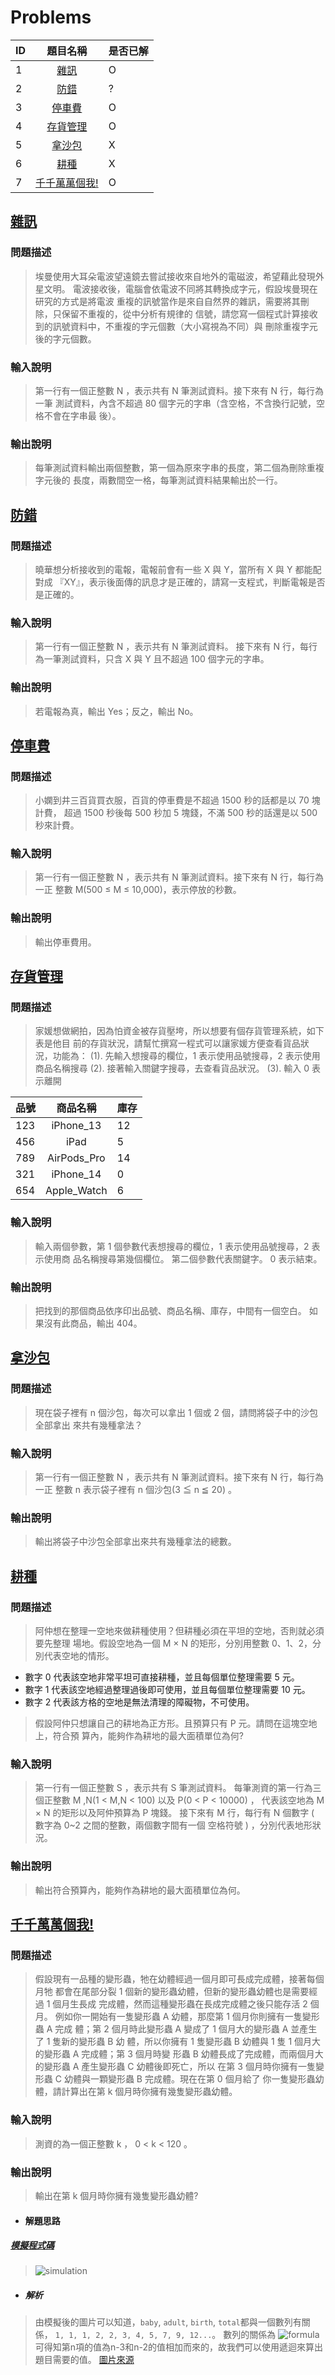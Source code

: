 # Problems

|ID|題目名稱|是否已解|
|:-|:-:|:-|
|1|[雜訊](#雜訊)|O|
|2|[防錯](#防錯)|?|
|3|[停車費](#停車費)|O|
|4|[存貨管理](#存貨管理)|O|
|5|[拿沙包](#拿沙包)|X|
|6|[耕種](#耕種)|X|
|7|[千千萬萬個我!](#千千萬萬個我)|O|

## [雜訊](./exercise_1_230315/src/Main.java)

### 問題描述

>埃曼使用大耳朵電波望遠鏡去嘗試接收來自地外的電磁波，希望藉此發現外星文明。
電波接收後，電腦會依電波不同將其轉換成字元，假設埃曼現在研究的方式是將電波
重複的訊號當作是來自自然界的雜訊，需要將其刪除，只保留不重複的，從中分析有規律的
信號，請您寫一個程式計算接收到的訊號資料中，不重複的字元個數（大小寫視為不同）與
刪除重複字元後的字元個數。

### 輸入說明

>第一行有一個正整數 N ，表示共有 N 筆測試資料。接下來有 N 行，每行為一筆
測試資料，內含不超過 80 個字元的字串（含空格，不含換行記號，空格不會在字串最
後）。

### 輸出說明

>每筆測試資料輸出兩個整數，第一個為原來字串的長度，第二個為刪除重複字元後的
長度，兩數間空一格，每筆測試資料結果輸出於一行。

## [防錯](./exercise_2_230315/src/Main.java)

### 問題描述

>曉華想分析接收到的電報，電報前會有一些 X 與 Y，當所有 X 與 Y 都能配對成
『XY』，表示後面傳的訊息才是正確的，請寫一支程式，判斷電報是否是正確的。

### 輸入說明

>第一行有一個正整數 N ，表示共有 N 筆測試資料。
接下來有 N 行，每行為一筆測試資料，只含 X 與 Y 且不超過 100 個字元的字串。

### 輸出說明

>若電報為真，輸出 Yes；反之，輸出 No。

## [停車費](./exercise_3_230315/src/Main.java)

### 問題描述

>小嫻到井三百貨買衣服，百貨的停車費是不超過 1500 秒的話都是以 70 塊計費，
超過 1500 秒後每 500 秒加 5 塊錢，不滿 500 秒的話還是以 500 秒來計費。

### 輸入說明

>第一行有一個正整數 N ，表示共有 N 筆測試資料。接下來有 N 行，每行為一正
整數 M(500 ≤ M ≤ 10,000)，表示停放的秒數。

### 輸出說明

>輸出停車費用。

## [存貨管理](./exercise_4_230315/src/Main.java)

### 問題描述

>家媛想做網拍，因為怕資金被存貨壓垮，所以想要有個存貨管理系統，如下表是他目
前的存貨狀況，請幫忙撰寫一程式可以讓家媛方便查看貨品狀況，功能為：
>(1). 先輸入想搜尋的欄位，1 表示使用品號搜尋，2 表示使用商品名稱搜尋
>(2). 接著輸入關鍵字搜尋，去查看貨品狀況。
>(3). 輸入 0 表示離開

|品號|商品名稱|庫存|
|:-|:-:|:-|
|123|iPhone_13|12|
|456|iPad|5|
|789|AirPods_Pro|14|
|321|iPhone_14|0|
|654|Apple_Watch|6|

### 輸入說明

>輸入兩個參數，第 1 個參數代表想搜尋的欄位，1 表示使用品號搜尋，2 表示使用商
品名稱搜尋第幾個欄位。
第二個參數代表關鍵字。
0 表示結束。

### 輸出說明

>把找到的那個商品依序印出品號、商品名稱、庫存，中間有一個空白。
如果沒有此商品，輸出 404。

## [拿沙包](./exercise_5_230315/src/Main.java)

### 問題描述

>現在袋子裡有 n 個沙包，每次可以拿出 1 個或 2 個，請問將袋子中的沙包全部拿出
來共有幾種拿法？

### 輸入說明

>第一行有一個正整數 N ，表示共有 N 筆測試資料。接下來有 N 行，每行為一正
整數 n 表示袋子裡有 n 個沙包(3 ≦ n ≦ 20) 。

### 輸出說明

>輸出將袋子中沙包全部拿出來共有幾種拿法的總數。

## [耕種](./exercise_6_230315/src/Main.java)

### 問題描述

>阿仲想在整理一空地來做耕種使用？但耕種必須在平坦的空地，否則就必須要先整理
場地。假設空地為一個 M × N 的矩形，分別用整數 0、1、2，分別代表空地的情形。

- 數字 0 代表該空地非常平坦可直接耕種，並且每個單位整理需要 5 元。
- 數字 1 代表該空地經過整理過後即可使用，並且每個單位整理需要 10 元。
- 數字 2 代表該方格的空地是無法清理的障礙物，不可使用。

>假設阿仲只想讓自己的耕地為正方形。且預算只有 P 元。請問在這塊空地上，符合預
算內，能夠作為耕地的最大面積單位為何?

### 輸入說明

>第一行有一個正整數 S ，表示共有 S 筆測試資料。
每筆測資的第一行為三個正整數 M ,N(1 < M,N < 100) 以及 P(0 < P < 10000) ，
代表該空地為 M × N 的矩形以及阿仲預算為 P 塊錢。
接下來有 M 行，每行有 N 個數字 ( 數字為 0~2 之間的整數，兩個數字間有一個
空格符號 ) ，分別代表地形狀況。

### 輸出說明

>輸出符合預算內，能夠作為耕地的最大面積單位為何。

## [千千萬萬個我!](./exercise_7_230315/src/Main.java)

### 問題描述

>假設現有一品種的變形蟲，牠在幼體經過一個月即可長成完成體，接著每個月牠
都會在尾部分裂 1 個新的變形蟲幼體，但新的變形蟲幼體也是需要經過 1 個月生長成
完成體，然而這種變形蟲在長成完成體之後只能存活 2 個月。
例如你一開始有一隻變形蟲 A 幼體，那麼第 1 個月你則擁有一隻變形蟲 A 完成
體；第 2 個月時此變形蟲 A 變成了 1 個月大的變形蟲 A 並產生了 1 隻新的變形蟲 B 幼
體，所以你擁有 1 隻變形蟲 B 幼體與 1 隻 1 個月大的變形蟲 A 完成體；第 3 個月時變
形蟲 B 幼體長成了完成體，而兩個月大的變形蟲 A 產生變形蟲 C 幼體後即死亡，所以
在第 3 個月時你擁有一隻變形蟲 C 幼體與一顆變形蟲 B 完成體。現在在第 0 個月給了
你一隻變形蟲幼體，請計算出在第 k 個月時你擁有幾隻變形蟲幼體。

### 輸入說明

>測資的為一個正整數 k ， 0 < k < 120 。

### 輸出說明

>輸出在第 k 個月時你擁有幾隻變形蟲幼體?

- #### 解題思路

##### [模擬程式碼](./exercise_7_230315_sim/src/Main.java)

>![simulation](./exercise_7_230315_sim/simulation.png)

- ##### 解析

>由模擬後的圖片可以知道，`baby`, `adult`, `birth`, `total`都與一個數列有關係， `1, 1, 1, 2, 2, 3, 4, 5, 7, 9, 12...`。
>數列的關係為 ![formula](./exercise_7_230315_sim/formula.jpg)
>可得知第n項的值為n-3和n-2的值相加而來的，故我們可以使用遞迴來算出題目需要的值。
[圖片來源](https://www.numerade.com/ask/question/we-work-with-sequence-with-a-recursive-formula-is-as-follows-x0-1-2-l-en-tn-2-n-3-vn-2-3-the-sequence-therefore-looks-like-111223457912-for-example-13-31-0-1-1-2-24-6-243-4-7-85-24-5-etc-pro-66856/)
